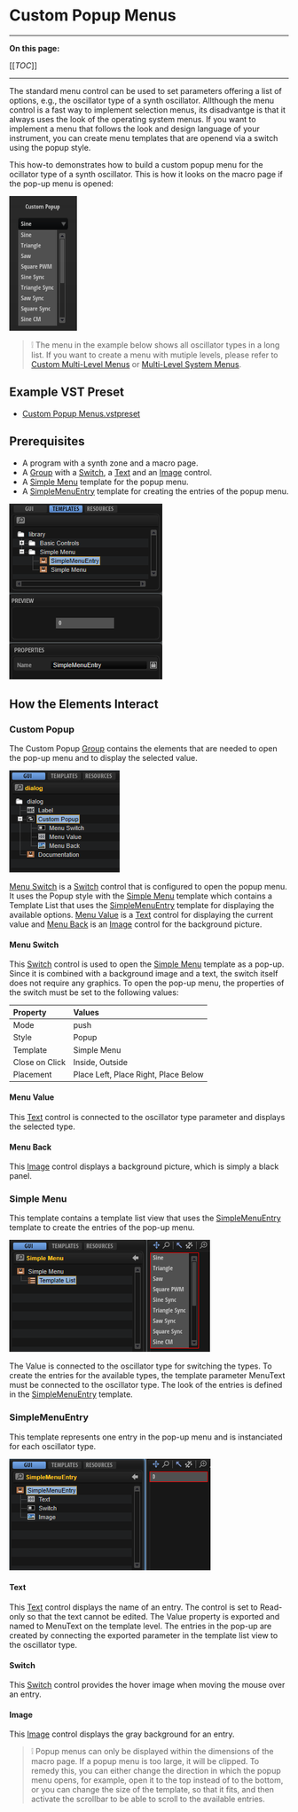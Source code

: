 # Custom Popup Menus

---

**On this page:**

[[_TOC_]]

---

The standard menu control can be used to set parameters offering a list of options, e.g., the oscillator type of a synth oscillator. Allthough the menu control is a fast way to implement selection menus, its disadvantge is that it always uses the look of the operating system menus. If you want to implement a menu that follows the look and design language of your instrument, you can create menu templates that are openend via a switch using the popup style.

This how-to demonstrates how to build a custom popup menu for the ocillator type of a synth oscillator. This is how it looks on the macro page if the pop-up menu is opened:

![Custom Popup Menu Opened](../images/Custom-Popup-Menu-Opened.png)

>&#10069; The menu in the example below shows all oscillator types in a long list. If you want to create a menu with mutiple levels, please refer to [Custom Multi-Level Menus](./Custom-Multi-Level-Menus.md) or [Multi-Level System Menus](./Multi-Level-System-Menus.md).

## Example VST Preset

* [Custom Popup Menus.vstpreset](../vstpresets/Custom%20Popup%20Menus.vstpreset)

## Prerequisites
* A program with a synth zone and a macro page.
* A [Group](../../HALion-Macro-Page/pages/Group.md) with a [Switch](../../HALion-Macro-Page/pages/Switch.md), a [Text](../../HALion-Macro-Page/pages/Text.md) and an [Image](../../HALion-Macro-Page/pages/Image.md) control.
* A [Simple Menu](#simple-menu) template for the popup menu.
* A [SimpleMenuEntry](#simplemenuentry) template for creating the entries of the popup menu.

![Custom Popup Menu Templates](../images/Custom-Popup-Menu-Templates.png)

## How the Elements Interact

### Custom Popup

The Custom Popup [Group](../../HALion-Macro-Page/pages/Group.md) contains the elements that are needed to open the pop-up menu and to display the selected value.

![Custom Popup Group](../images/Custom-Popup-Menu-Group.png)

[Menu Switch](#menu-switch) is a [Switch](../../HALion-Macro-Page/pages/Switch.md) control that is configured to open the popup menu. It uses the Popup style with the [Simple Menu](#simple-menu) template which contains a Template List that uses the [SimpleMenuEntry](#simplemenuentry) template for displaying the available options. [Menu Value](#menu-value) is a [Text](../../HALion-Macro-Page/pages/Text.md) control for displaying the current value and [Menu Back](#menu-back) is an [Image](../../HALion-Macro-Page/pages/Image.md) control for the background picture.

#### Menu Switch

This [Switch](../../HALion-Macro-Page/pages/Switch.md) control is used to open the [Simple Menu](#simple-menu) template as a pop-up. Since it is combined with a background image and a text, the switch itself does not require any graphics. To open the pop-up menu, the properties of the switch must be set to the following values:

|Property|Values|
|:-|:-|
|Mode|push|
|Style|Popup|
|Template|Simple Menu|
|Close on Click|Inside, Outside|
|Placement|Place Left, Place Right, Place Below|

#### Menu Value

This [Text](../../HALion-Macro-Page/pages/Text.md) control is connected to the oscillator type parameter and displays the selected type.

#### Menu Back

This [Image](../../HALion-Macro-Page/pages/Image.md) control displays a background picture, which is simply a black panel.

### Simple Menu

This template contains a template list view that uses the [SimpleMenuEntry](#simplemenuentry) template to create the entries of the pop-up menu.

![Custom Popup Menu Simple Menu](../images/Custom-Popup-Menu-Simple-Menu.png)

The Value is connected to the oscillator type for switching the types. To create the entries for the available types, the template parameter MenuText must be connected to the oscillator type. The look of the entries is defined in the [SimpleMenuEntry](#simplemenuentry) template.

### SimpleMenuEntry

This template represents one entry in the pop-up menu and is instanciated for each oscillator type.

![Custom Popup Menu SimpleMenuEntry](../images/Custom-Popup-Menu-SimpleMenuEntry.png)

#### Text

This [Text](../../HALion-Macro-Page/pages/Text.md) control displays the name of an entry. The control is set to Read-only so that the text cannot be edited. The Value property is exported and named to MenuText on the template level. The entries in the pop-up are created by connecting the exported parameter in the template list view to the oscillator type.

#### Switch

This [Switch](../../HALion-Macro-Page/pages/Switch.md) control provides the hover image when moving the mouse over an entry.

#### Image

This [Image](../../HALion-Macro-Page/pages/Image.md) control displays the gray background for an entry.

>&#10069; Popup menus can only be displayed within the dimensions of the macro page. If a popup menu is too large, it will be clipped. To remedy this, you can either change the direction in which the popup menu opens, for example, open it to the top instead of to the bottom, or you can change the size of the template, so that it fits, and then activate the scrollbar to be able to scroll to the available entries.